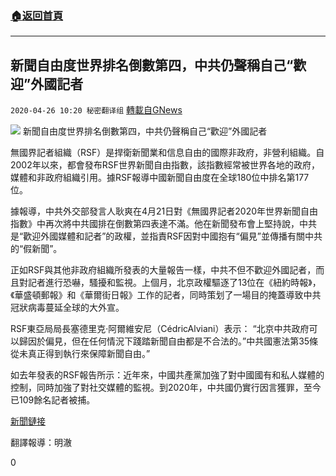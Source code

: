 ###  [:house:返回首頁](https://github.com/ourhimalayas/txt)
---

## 新聞自由度世界排名倒數第四，中共仍聲稱自己“歡迎”外國記者
`2020-04-26 10:20 秘密翻译组` [轉載自GNews](https://gnews.org/zh-hant/185358/)

![](https://s3.amazonaws.com/gnews-media-offload/wp-content/uploads/2020/04/26101345/%E6%96%B0%E8%81%9E%E8%87%AA%E7%94%B1%E5%BA%A6%E4%B8%96%E7%95%8C%E6%8E%92%E5%90%8D%E5%80%92%E6%95%B8%E7%AC%AC%E5%9B%9B%EF%BC%8C%E4%B8%AD%E5%85%B1%E4%BB%8D%E8%81%B2%E7%A8%B1%E8%87%AA%E5%B7%B1%E2%80%9C%E6%AD%A1%E8%BF%8E%E2%80%9D%E5%A4%96%E5%9C%8B%E8%A8%98%E8%80%85.jpg)
新聞自由度世界排名倒數第四，中共仍聲稱自己“歡迎”外國記者

無國界記者組織（RSF）是捍衛新聞業和信息自由的國際非政府，非營利組織。自2002年以來，都會發布RSF世界新聞自由指數，該指數經常被世界各地的政府，媒體和非政府組織引用。據RSF報導中國新聞自由度在全球180位中排名第177位。

據報導，中共外交部發言人耿爽在4月21日對《無國界記者2020年世界新聞自由指數》中再次將中共國排在倒數第四表達不滿。他在新聞發布會上堅持說，中共是“歡迎外國媒體和記者”的政權，並指責RSF因對中國抱有“偏見”並傳播有關中共的“假新聞”。

正如RSF與其他非政府組織所發表的大量報告一樣，中共不但不歡迎外國記者，而且對記者進行恐嚇，騷擾和監視。上個月，北京政權驅逐了13位在《紐約時報》，《華盛頓郵報》和《華爾街日報》工作的記者，同時策划了一場目的掩蓋導致中共冠狀病毒蔓延全球的大外宣。

RSF東亞局局長塞德里克·阿爾維安尼（CédricAlviani）表示： “北京中共政府可以歸因於偏見，但在任何情況下踐踏新聞自由都是不合法的。”中共國憲法第35條從未真正得到執行來保障新聞自由。”

如去年發表的RSF報告所示：近年來，中國共產黨加強了對中國國有和私人媒體的控制，同時加強了對社交媒體的監視。到2020年，中共國仍實行因言獲罪，至今已109餘名記者被捕。

[新聞鏈接](https://rsf.org/en/news/china-ranking-near-bottom-rsfs-index-claims-it-welcomes-foreign-journalists-despite-all-evidence)

翻譯報導：明澈

0
